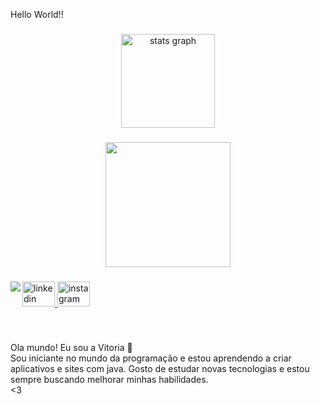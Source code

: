 <p align="left">Hello World!!</p>

###

<div align="center">
  <img src="https://github-readme-stats.vercel.app/api?username=totistoia&hide_title=true&hide_rank=false&show_icons=true&include_all_commits=true&count_private=true&disable_animations=false&theme=dracula&locale=pt-br&hide_border=false&order=1" height="150" alt="stats graph"  />
</div>

###


<div align="center">
  <img height="200" src="https://i.pinimg.com/originals/b9/f4/e2/b9f4e2745f4d751efce77237c5cdb5e0.gif"  />
</div>

###

<img align="left" src="https://visitor-badge.laobi.icu/badge?page_id=totistoia.totistoia&"  />

###

<div align="left">
  <a href="https://www.linkedin.com/in/vit%C3%ria-maria-rodrigues-de-souza-891272273?utm_source=share&utm_campai.gn=share+via&utm_content=profile&utm_medium=ios_app" target="_blank">
    <img src="https://raw.githubusercontent.com/maurodesouza/profile-readme-generator/master/src/assets/icons/social/linkedin/default.svg" width="52" height="40" alt="linkedin logo"  />
  </a>
  <img src="https://raw.githubusercontent.com/maurodesouza/profile-readme-generator/master/src/assets/icons/social/instagram/default.svg" width="52" height="40" alt="instagram logo"  />
</div>

###

<br clear="both">

<p align="left">Ola mundo! Eu sou a Vitoria 👻<br>Sou iniciante no mundo da programação e estou aprendendo a criar aplicativos e sites com java. Gosto de estudar novas tecnologias e estou sempre buscando melhorar minhas habilidades. <br><3</p>

###
